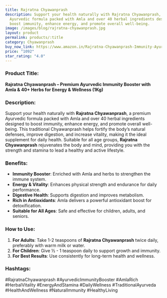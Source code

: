 ```yaml
---
title: Rajratna Chyawanprash
description: Support your health naturally with Rajratna Chyawanprash, a premium
  Ayurvedic formula packed with Amla and over 40 herbal ingredients designed to
  boost immunity, enhance energy, and promote overall well-being.
image: /images/blog/rajratna-chyawanprash.jpg
layout: product
permalink: products/:title
category: Chyawanprash
buy_now_link: https://www.amazon.in/Rajratna-Chyawanprash-Immunity-Ayurvedic-Chavanprash/dp/B081GGZFTN/ref=sr_1_38?crid=1A6EBHCVM05PF&tag=ayushmonk-21
price: "1092"
star_rating: "4.0"
---
```

### Product Title:
**Rajratna Chyawanprash – Premium Ayurvedic Immunity Booster with Amla & 40+ Herbs for Energy & Wellness (1Kg)**

### Description:
Support your health naturally with **Rajratna Chyawanprash**, a premium Ayurvedic formula packed with Amla and over 40 herbal ingredients designed to boost immunity, enhance energy, and promote overall well-being. This traditional Chyawanprash helps fortify the body’s natural defenses, improve digestion, and increase vitality, making it the ideal supplement for daily health. Suitable for all age groups, **Rajratna Chyawanprash** rejuvenates the body and mind, providing you with the strength and stamina to lead a healthy and active lifestyle.

### Benefits:
- **Immunity Booster**: Enriched with Amla and herbs to strengthen the immune system.
- **Energy & Vitality**: Enhances physical strength and endurance for daily performance.
- **Digestive Health**: Supports digestion and improves metabolism.
- **Rich in Antioxidants**: Amla delivers a powerful antioxidant boost for detoxification.
- **Suitable for All Ages**: Safe and effective for children, adults, and seniors.

### How to Use:
1. **For Adults**: Take 1-2 teaspoons of **Rajratna Chyawanprash** twice daily, preferably with warm milk or water.
2. **For Children**: Give ½ - 1 teaspoon daily to support growth and immunity.
3. **For Best Results**: Use consistently for long-term health and wellness.

### Hashtags:
#RajratnaChyawanprash #AyurvedicImmunityBooster #AmlaRich #HerbalVitality #EnergyAndStamina #DailyWellness #TraditionalAyurveda #HealthAndWellness #NaturalImmunity #HealthyLiving
